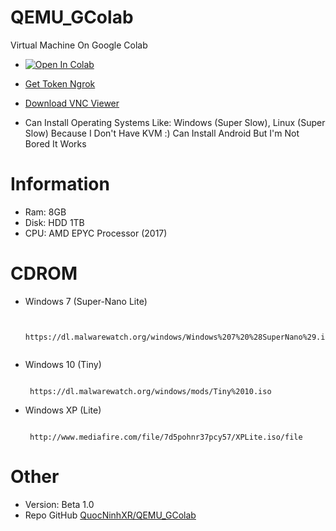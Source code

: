 # QEMU_GColab
Virtual Machine On Google Colab

 + [![Open In Colab](https://colab.research.google.com/assets/colab-badge.svg)](https://colab.research.google.com/drive/1IPkKL82O5vR6ZgqcEiwTjdDmzsdn3Ef7?usp=sharing)
+ [Get Token Ngrok](https://dashboard.ngrok.com/get-started/your-authtoken)
+ [Download VNC Viewer](https://www.realvnc.com/en/connect/download/viewer/)

+ Can Install Operating Systems Like: Windows (Super Slow), Linux (Super Slow) Because I Don't Have KVM :) Can Install Android But I'm Not Bored It Works

# Information
 
+ Ram: 8GB
+ Disk: HDD 1TB
+ CPU: AMD EPYC Processor (2017)

# CDROM
+ Windows 7 (Super-Nano Lite)
   ```console  

    https://dl.malwarewatch.org/windows/Windows%207%20%28SuperNano%29.iso
    
    ```
+ Windows 10 (Tiny)
   ```console
    
    https://dl.malwarewatch.org/windows/mods/Tiny%2010.iso
   
   ```
+ Windows XP (Lite)
   ```console

    http://www.mediafire.com/file/7d5pohnr37pcy57/XPLite.iso/file

   ```

# Other
 + Version: Beta 1.0
 + Repo GitHub [QuocNinhXR/QEMU_GColab](https://github.com/QuocNinhXR/QEMU_GColab)
